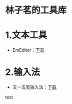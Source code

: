 # 林子茗的工具库

# 1.文本工具

- EmEditor：[下载](https://gitee.com/lin-ziming/lin-zimings-tool-library/releases/tag/v1.0)

# 2.输入法

- 又一五笔输入法：[下载](https://gitee.com/lin-ziming/lin-zimings-tool-library/releases/tag/v1.1)

test
